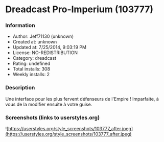 # Dreadcast Pro-Imperium (103777)

### Information
- Author: Jeff71130 (unknown)
- Created at: unknown
- Updated at: 7/25/2014, 9:03:19 PM
- License: NO-REDISTRIBUTION
- Category: dreadcast
- Rating: undefined
- Total installs: 308
- Weekly installs: 2


### Description
Une interface pour les plus fervent défenseurs de l'Empire ! 
Imparfaite, à vous de la modifier ensuite à votre guise.


### Screenshots (links to userstyles.org)
![https://userstyles.org/style_screenshots/103777_after.jpeg](https://userstyles.org/style_screenshots/103777_after.jpeg)


